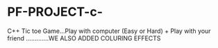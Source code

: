 # PF-PROJECT-c-
C++ Tic toe Game...Play with computer (Easy or Hard) + Play with your friend .............WE ALSO ADDED COLURING EFFECTS
